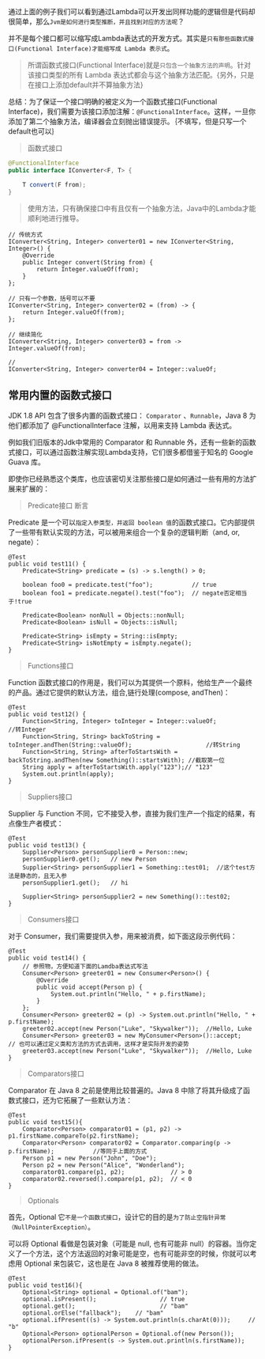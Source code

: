 通过上面的例子我们可以看到通过Lambda可以开发出同样功能的逻辑但是代码却很简单，那么`Jvm是如何进行类型推断，并且找到对应的方法呢`？

并不是每个接口都可以缩写成Lambda表达式的开发方式。其实是`只有那些函数式接口(Functional Interface)才能缩写成 Lambda 表示式`。

> 所谓函数式接口(Functional Interface)就是`只包含一个抽象方法的声明`。针对该接口类型的所有 Lambda 表达式都会与这个抽象方法匹配。{另外，只是在接口上添加default并不算抽象方法}

总结：为了保证一个接口明确的被定义为一个函数式接口(Functional Interface)，我们需要为该接口添加注解：`@FunctionalInterface`。这样，一旦你添加了第二个抽象方法，编译器会立刻抛出错误提示。｛不填写，但是只写一个default也可以｝
﻿

> 函数式接口
```java
@FunctionalInterface
public interface IConverter<F, T> {

    T convert(F from);
}
```

> 使用方法，只有确保接口中有且仅有一个抽象方法，Java中的Lambda才能顺利地进行推导。
```
// 传统方式
IConverter<String, Integer> converter01 = new IConverter<String, Integer>() {
    @Override
    public Integer convert(String from) {
        return Integer.valueOf(from);
    }
};

// 只有一个参数，括号可以不要
IConverter<String, Integer> converter02 = (from) -> {
    return Integer.valueOf(from);
};

// 继续简化
IConverter<String, Integer> converter03 = from -> Integer.valueOf(from);

// 
IConverter<String, Integer> converter04 = Integer::valueOf;
```

常用内置的函数式接口
--
JDK 1.8 API 包含了很多内置的函数式接口：
`Comparator` 、`Runnable`，Java 8 为他们都添加了 @FunctionalInterface 注解，以用来支持 Lambda 表达式。

例如我们旧版本的Jdk中常用的 Comparator 和 Runnable 外，还有一些新的函数式接口，可以通过函数注解实现Lambda支持，它们很多都借鉴于知名的 Google Guava 库。

即使你已经熟悉这个类库，也应该密切关注那些接口是如何通过一些有用的方法扩展来扩展的：

> Predicate接口 断言

Predicate 是一个可以`指定入参类型，并返回 boolean 值`的函数式接口。它内部提供了一些带有默认实现的方法，可以被用来组合一个复杂的逻辑判断（and, or, negate）：
```
@Test
public void test11() {
	Predicate<String> predicate = (s) -> s.length() > 0;

	boolean foo0 = predicate.test("foo");           // true
	boolean foo1 = predicate.negate().test("foo");  // negate否定相当于!true

	Predicate<Boolean> nonNull = Objects::nonNull;
	Predicate<Boolean> isNull = Objects::isNull;

	Predicate<String> isEmpty = String::isEmpty;
	Predicate<String> isNotEmpty = isEmpty.negate();
}
```

> Functions接口

Function 函数式接口的作用是，我们可以为其提供一个原料，他给生产一个最终的产品。通过它提供的默认方法，组合,链行处理(compose, andThen)：
```
@Test
public void test12() {
    Function<String, Integer> toInteger = Integer::valueOf;                                         //转Integer
    Function<String, String> backToString = toInteger.andThen(String::valueOf);                     //转String
    Function<String, String> afterToStartsWith = backToString.andThen(new Something()::startsWith); //截取第一位 
    String apply = afterToStartsWith.apply("123");// "123"
    System.out.println(apply);
}
```

> Suppliers接口

Supplier 与 Function 不同，它不接受入参，直接为我们生产一个指定的结果，有点像生产者模式：
```
@Test
public void test13() {
    Supplier<Person> personSupplier0 = Person::new;
    personSupplier0.get();   // new Person
    Supplier<String> personSupplier1 = Something::test01;  //这个test方法是静态的，且无入参
    personSupplier1.get();   // hi
    
    Supplier<String> personSupplier2 = new Something()::test02;
}
```

> Consumers接口

对于 Consumer，我们需要提供入参，用来被消费，如下面这段示例代码：
```
@Test
public void test14() {
    // 参照物，方便知道下面的Lamdba表达式写法
    Consumer<Person> greeter01 = new Consumer<Person>() {
        @Override
        public void accept(Person p) {
            System.out.println("Hello, " + p.firstName);
        }
    };
    Consumer<Person> greeter02 = (p) -> System.out.println("Hello, " + p.firstName);
    greeter02.accept(new Person("Luke", "Skywalker"));  //Hello, Luke
    Consumer<Person> greeter03 = new MyConsumer<Person>()::accept;    // 也可以通过定义类和方法的方式去调用，这样才是实际开发的姿势
    greeter03.accept(new Person("Luke", "Skywalker"));  //Hello, Luke
}
```

> Comparators接口

Comparator 在 Java 8 之前是使用比较普遍的。Java 8 中除了将其升级成了函数式接口，还为它拓展了一些默认方法：
```
@Test
public void test15(){
    Comparator<Person> comparator01 = (p1, p2) -> p1.firstName.compareTo(p2.firstName);
    Comparator<Person> comparator02 = Comparator.comparing(p -> p.firstName);           //等同于上面的方式
    Person p1 = new Person("John", "Doe");
    Person p2 = new Person("Alice", "Wonderland");
    comparator01.compare(p1, p2);             // > 0
    comparator02.reversed().compare(p1, p2);  // < 0
}
```

> Optionals

首先，Optional 它`不是一个函数式接口`，设计它的目的是`为了防止空指针异常（NullPointerException）`。

可以将 Optional 看做是包装对象（可能是 null, 也有可能非 null）的容器。当你定义了一个方法，这个方法返回的对象可能是空，也有可能非空的时候，你就可以考虑用 Optional 来包装它，这也是在 Java 8 被推荐使用的做法。

```
@Test
public void test16(){
    Optional<String> optional = Optional.of("bam");
    optional.isPresent();                  // true
    optional.get();                        // "bam"
    optional.orElse("fallback");    // "bam"
    optional.ifPresent((s) -> System.out.println(s.charAt(0)));     // "b"
    Optional<Person> optionalPerson = Optional.of(new Person());
    optionalPerson.ifPresent(s -> System.out.println(s.firstName));
}
```

